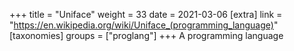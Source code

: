 +++
title = "Uniface"
weight = 33
date = 2021-03-06
[extra]
link = "https://en.wikipedia.org/wiki/Uniface_(programming_language)"
[taxonomies]
groups = ["proglang"]
+++
A programming language


